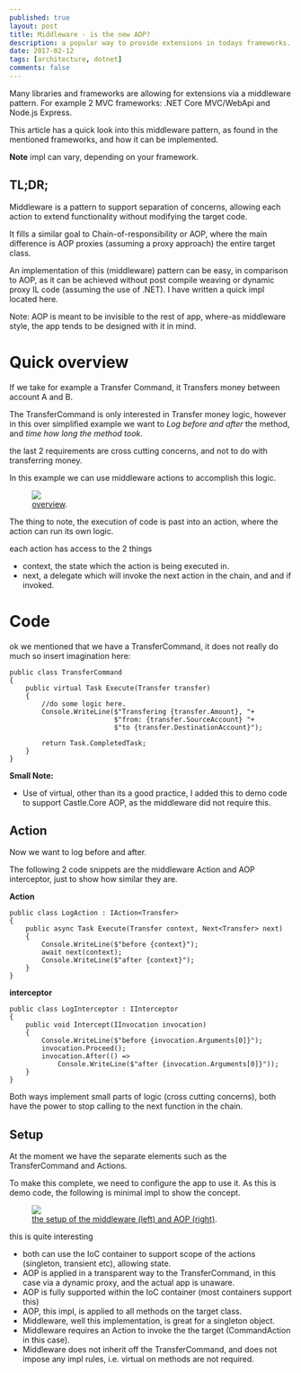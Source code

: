 ```yaml
---
published: true
layout: post
title: Middleware - is the new AOP?
description: a popular way to provide extensions in todays frameworks.
date: 2017-02-12
tags: [architecture, dotnet]
comments: false
---
```


Many libraries and frameworks are allowing for extensions via a middleware pattern. For example 2 MVC frameworks: .NET Core MVC/WebApi and Node.js Express.

This article has a quick look into this middleware pattern, as found in the mentioned frameworks, and how it can be implemented.

**Note** impl can vary, depending on your framework.

## TL;DR;

Middleware is a pattern to support separation of concerns, allowing each action to extend functionality without modifying the target code.

It fills a similar goal to Chain-of-responsibility or AOP, where the main difference is AOP proxies (assuming a proxy approach) the entire target class.

An implementation of this (middleware) pattern can be easy, in comparison to AOP, as it can be achieved without post compile weaving or dynamic proxy IL code (assuming the use of .NET). I have written a quick impl located here.

Note: AOP is meant to be invisible to the rest of app, where-as middleware style, the app tends to be designed with it in mind.

# Quick overview

If we take for example a Transfer Command, it Transfers money between account A and B.

The TransferCommand is only interested in Transfer money logic, however in this over simplified example we want to *Log before and after* the method, and *time how long the method took*.

the last 2 requirements are cross cutting concerns, and not to do with transferring money.

In this example we can use middleware actions to accomplish this logic.

<figure>
	<a href="http://dbones.github.io/images/posts/2017/middleware-the-new-aop/overview.PNG"><img src="http://dbones.github.io/images/posts/2017/middleware-the-new-aop/overview.PNG"></img></a>
	<figcaption><a href="http://dbones.github.io/images/posts/2016/middleware-the-new-aop/overview.PNG" title="overview">overview</a>.</figcaption>
</figure>

The thing to note, the execution of code is past into an action, where the action can run its own logic.

each action has access to the 2 things 

- context, the state which the action is being executed in.
- next, a delegate which will invoke the next action in the chain, and and if invoked. 

# Code

ok we mentioned that we have a TransferCommand, it does not really do much so insert imagination here:

```
public class TransferCommand
{
    public virtual Task Execute(Transfer transfer)
    {
        //do some logic here.
        Console.WriteLine($"Transfering {transfer.Amount}, "+
                          $"from: {transfer.SourceAccount} "+
                          $"to {transfer.DestinationAccount}");

        return Task.CompletedTask;
    }
}
``` 

**Small Note:**

- Use of virtual, other than its a good practice, I added this to demo code to support Castle.Core AOP, as the middleware did not require this.


## Action

Now we want to log before and after. 

The following 2 code snippets are the middleware Action and AOP interceptor, just to show how similar they are.

**Action**

```
public class LogAction : IAction<Transfer>
{
    public async Task Execute(Transfer context, Next<Transfer> next)
    {
        Console.WriteLine($"before {context}");
        await next(context);
        Console.WriteLine($"after {context}");
    }
}
```

**interceptor**

```
public class LogInterceptor : IInterceptor
{
    public void Intercept(IInvocation invocation)
    {
        Console.WriteLine($"before {invocation.Arguments[0]}");
        invocation.Proceed();
        invocation.After(() =>
            Console.WriteLine($"after {invocation.Arguments[0]}"));
    }
}
```

Both ways implement small parts of logic (cross cutting concerns), both have the power to stop calling to the next function in the chain.

## Setup

At the moment we have the separate elements such as the TransferCommand and Actions.

To make this complete, we need to configure the app to use it. As this is demo code, the following is minimal impl to show the concept.

<figure>
	<a href="http://dbones.github.io/images/posts/2017/middleware-the-new-aop/setup.PNG"><img src="http://dbones.github.io/images/posts/2017/middleware-the-new-aop/setup.PNG"></img></a>
    <figcaption><a href="http://dbones.github.io/images/posts/2017/middleware-the-new-aop/setup.PNG" title="setup">the setup of the middleware (left) and AOP (right)</a>.</figcaption>
</figure>


this is quite interesting

- both can use the IoC container to support scope of the actions (singleton, transient etc), allowing state. 
- AOP is applied in a transparent way to the TransferCommand, in this case via a dynamic proxy, and the actual app is unaware.
- AOP is fully supported within the IoC container (most containers support this)
- AOP, this impl, is applied to all methods on the target class.
- Middleware, well this implementation, is great for a singleton object.
- Middleware requires an Action to invoke the the target (CommandAction in this case).
- Middleware does not inherit off the TransferCommand, and does not impose any impl rules, i.e. virtual on methods are not required.

